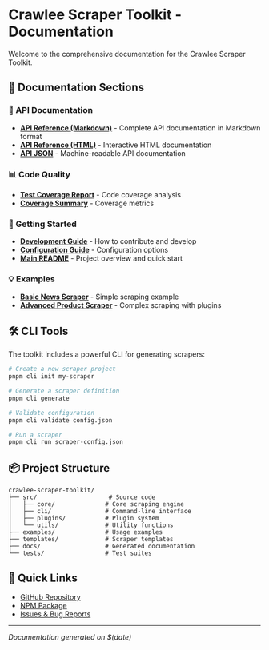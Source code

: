 # Crawlee Scraper Toolkit - Documentation

Welcome to the comprehensive documentation for the Crawlee Scraper Toolkit.

## 📖 Documentation Sections

### 🔧 API Documentation
- **[API Reference (Markdown)](./api/README.md)** - Complete API documentation in Markdown format
- **[API Reference (HTML)](./html/index.html)** - Interactive HTML documentation
- **[API JSON](./api.json)** - Machine-readable API documentation

### 📊 Code Quality
- **[Test Coverage Report](./coverage/lcov-report/index.html)** - Code coverage analysis
- **[Coverage Summary](./coverage/coverage-summary.json)** - Coverage metrics

### 🚀 Getting Started
- **[Development Guide](../DEVELOPMENT.md)** - How to contribute and develop
- **[Configuration Guide](../CONFIGURATION_UPDATE.md)** - Configuration options
- **[Main README](../README.md)** - Project overview and quick start

### 💡 Examples
- **[Basic News Scraper](../examples/news-scraper.ts)** - Simple scraping example
- **[Advanced Product Scraper](../examples/advanced-product-scraper.ts)** - Complex scraping with plugins

## 🛠️ CLI Tools
The toolkit includes a powerful CLI for generating scrapers:

```bash
# Create a new scraper project
pnpm cli init my-scraper

# Generate a scraper definition
pnpm cli generate

# Validate configuration
pnpm cli validate config.json

# Run a scraper
pnpm cli run scraper-config.json
```

## 📦 Project Structure

```
crawlee-scraper-toolkit/
├── src/                    # Source code
│   ├── core/              # Core scraping engine
│   ├── cli/               # Command-line interface
│   ├── plugins/           # Plugin system
│   └── utils/             # Utility functions
├── examples/              # Usage examples
├── templates/             # Scraper templates
├── docs/                  # Generated documentation
└── tests/                 # Test suites
```

## 🔗 Quick Links

- [GitHub Repository](https://github.com/devalexanderdaza/crawlee-scraper-toolkit)
- [NPM Package](https://www.npmjs.com/package/crawlee-scraper-toolkit)
- [Issues & Bug Reports](https://github.com/devalexanderdaza/crawlee-scraper-toolkit/issues)

---

*Documentation generated on $(date)*
